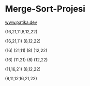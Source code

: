 # Merge-Sort-Projesi
www.patika.dev

(16,21,11,8,12,22)

(16,21,11)  (8,12,22)

(16) (21,11)   (8) (12,22)

(16) (11,21)   (8) (12,22)

(11,16,21)   (8,12,22)

(8,11,12,16,21,22)
